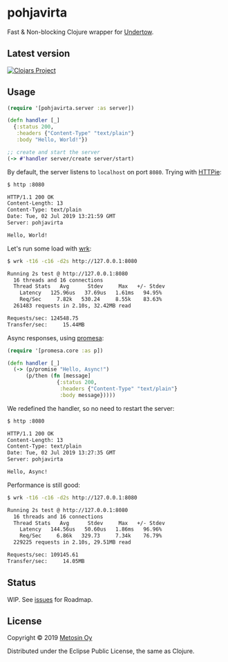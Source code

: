 # pohjavirta

Fast & Non-blocking Clojure wrapper for [Undertow](http://undertow.io/).

## Latest version

[![Clojars Project](http://clojars.org/metosin/pohjavirta/latest-version.svg)](http://clojars.org/metosin/pohjavirta)

## Usage

```clj
(require '[pohjavirta.server :as server])

(defn handler [_]
  {:status 200,
   :headers {"Content-Type" "text/plain"}
   :body "Hello, World!"})

;; create and start the server
(-> #'handler server/create server/start)
```

By default, the server listens to `localhost` on port `8080`. Trying with [HTTPie](https://httpie.org/):

```bash
$ http :8080

HTTP/1.1 200 OK
Content-Length: 13
Content-Type: text/plain
Date: Tue, 02 Jul 2019 13:21:59 GMT
Server: pohjavirta

Hello, World!
```

Let's run some load with [wrk](https://github.com/wg/wrk):

```bash
$ wrk -t16 -c16 -d2s http://127.0.0.1:8080

Running 2s test @ http://127.0.0.1:8080
  16 threads and 16 connections
  Thread Stats   Avg      Stdev     Max   +/- Stdev
    Latency   125.96us   37.69us   1.61ms   94.95%
    Req/Sec     7.82k   530.24     8.55k    83.63%
  261483 requests in 2.10s, 32.42MB read

Requests/sec: 124548.75
Transfer/sec:     15.44MB
```

Async responses, using [promesa](http://funcool.github.io/promesa/latest/):

```clj
(require '[promesa.core :as p])

(defn handler [_]
  (-> (p/promise "Hello, Async!")
      (p/then (fn [message]
                {:status 200,
                 :headers {"Content-Type" "text/plain"}
                 :body message}))))
```

We redefined the handler, so no need to restart the server:

```bash
$ http :8080

HTTP/1.1 200 OK
Content-Length: 13
Content-Type: text/plain
Date: Tue, 02 Jul 2019 13:27:35 GMT
Server: pohjavirta

Hello, Async!
```

Performance is still good:

```bash
$ wrk -t16 -c16 -d2s http://127.0.0.1:8080

Running 2s test @ http://127.0.0.1:8080
  16 threads and 16 connections
  Thread Stats   Avg      Stdev     Max   +/- Stdev
    Latency   144.56us   50.60us   1.86ms   96.96%
    Req/Sec     6.86k   329.73     7.34k    76.79%
  229225 requests in 2.10s, 29.51MB read

Requests/sec: 109145.61
Transfer/sec:     14.05MB
```

## Status

WIP. See [issues](https://github.com/metosin/pohjavirta/issues) for Roadmap.

## License

Copyright © 2019 [Metosin Oy](http://www.metosin.fi)

Distributed under the Eclipse Public License, the same as Clojure.
